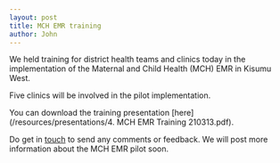 ```yaml
---
layout: post
title: MCH EMR training
author: John
---
```


We held training for district health teams and clinics today in the implementation of the Maternal and Child Health (MCH) EMR in Kisumu West.

Five clinics will be involved in the pilot implementation.

You can download the training presentation [here](/resources/presentations/4. MCH EMR Training 210313.pdf).

Do get in [touch](/contact) to send any comments or feedback. We will post more information about the MCH EMR pilot soon.








